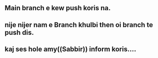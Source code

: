 ## Main branch e kew push koris na. 
## nije nijer nam e Branch khulbi then oi branch te push dis. 
## kaj ses hole amy((Sabbir)) inform koris....